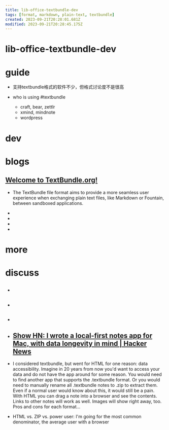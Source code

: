 ```yaml
---
title: lib-office-textbundle-dev
tags: [format, markdown, plain-text, textbundle]
created: 2023-09-21T20:28:01.681Z
modified: 2023-09-21T20:28:45.175Z
---
```


# lib-office-textbundle-dev

# guide

- 支持textbundle格式的软件不少，但格式讨论度不是很高

- who is using #textbundle
  - craft, bear, zettlr
  - xmind, mindnote
  - wordpress
# dev

# blogs

## [Welcome to TextBundle.org!](http://textbundle.org/)

- The TextBundle file format aims to provide a more seamless user experience when exchanging plain text files, like Markdown or Fountain, between sandboxed applications.

- 
- 
- 
- 

# more

# discuss

- ## 

- ## 

- ## 

- ## [Show HN: I wrote a local-first notes app for Mac, with data longevity in mind | Hacker News](https://news.ycombinator.com/item?id=28617596)
- I considered textbundle, but went for HTML for one reason: data accessibility. Imagine in 20 years from now you'd want to access your data and do not have the app around for some reason. You would need to find another app that supports the .textbundle format. Or you would need to manually rename all .textbundle notes to .zip to extract them. Even if a normal user would know about this, it would still be a pain. With HTML you can drag a note into a browser and see the contents. Links to other notes will work as well. Images will show right away, too. Pros and cons for each format...
- HTML vs. ZIP vs. power user: I'm going for the most common denominator, the average user with a browser
